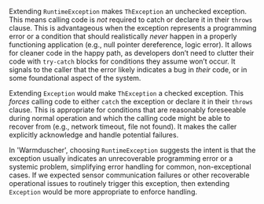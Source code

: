 Extending `RuntimeException` makes `ThException` an unchecked exception. This means calling code is *not* required to catch or declare it in their `throws` clause. This is advantageous when the exception represents a programming error or a condition that should realistically *never* happen in a properly functioning application (e.g., null pointer dereference, logic error).  It allows for cleaner code in the happy path, as developers don’t need to clutter their code with `try-catch` blocks for conditions they assume won’t occur. It signals to the caller that the error likely indicates a bug in *their* code, or in some foundational aspect of the system.

Extending `Exception` would make `ThException` a checked exception.  This *forces* calling code to either `catch` the exception or declare it in their `throws` clause. This is appropriate for conditions that are reasonably foreseeable during normal operation and which the calling code might be able to recover from (e.g., network timeout, file not found).  It makes the caller explicitly acknowledge and handle potential failures.  

In 'Warmduscher', choosing `RuntimeException` suggests the intent is that the exception usually indicates an unrecoverable programming error or a systemic problem, simplifying error handling for common, non-exceptional cases.  If we expected sensor communication failures or other recoverable operational issues to routinely trigger this exception, then extending `Exception` would be more appropriate to enforce handling.